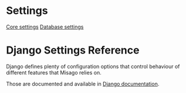 Settings
========


[Core settings](./Core.md)
[Database settings](./Database.md)


# Django Settings Reference

Django defines plenty of configuration options that control behaviour of different features that Misago relies on.

Those are documented and available in [Django documentation](https://docs.djangoproject.com/en/1.6/ref/settings/).
